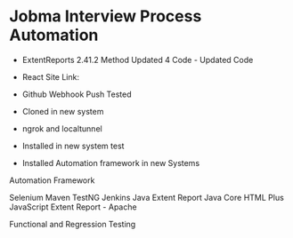 # Jobma Interview Process Automation
* ExtentReports 2.41.2 Method Updated 4 Code - Updated Code
* React Site Link: 

* Github Webhook Push Tested
* Cloned in new system

* ngrok and localtunnel
* Installed in new system test

* Installed Automation framework in new Systems


Automation Framework

Selenium 
Maven
TestNG
Jenkins
Java
Extent Report
Java Core
HTML Plus
JavaScript
Extent Report - Apache
 





Functional and Regression Testing